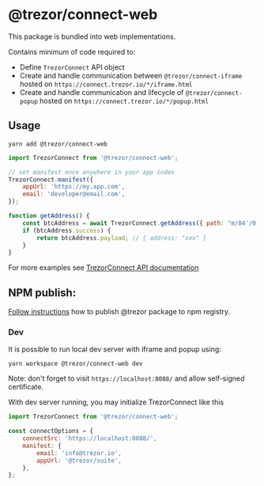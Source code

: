 # @trezor/connect-web

This package is bundled into web implementations.

Contains minimum of code required to:

-   Define `TrezorConnect` API object
-   Create and handle communication between `@trezor/connect-iframe` hosted on `https://connect.trezor.io/*/iframe.html`
-   Create and handle communication and lifecycle of `@trezor/connect-popup` hosted on `https://connect.trezor.io/*/popup.html`

## Usage

```
yarn add @trezor/connect-web
```

```javascript
import TrezorConnect from '@trezor/connect-web';

// set manifest once anywhere in your app index
TrezorConnect.manifest({
    appUrl: 'https://my.app.com',
    email: 'developer@email.com',
});

function getAddress() {
    const btcAddress = await TrezorConnect.getAddress({ path: "m/84'/0'/'0'/0/0", coin: 'btc' });
    if (btcAddress.success) {
        return btcAddress.payload; // { address: "xxx" }
    }
}
```

For more examples see [TrezorConnect API documentation](../../packages/connect/docs/api.md)

## NPM publish:

[Follow instructions](../../docs/releases/npm-packages.md) how to publish @trezor package to npm registry.

### Dev

It is possible to run local dev server with iframe and popup using:

`yarn workspace @trezor/connect-web dev`

Note: don't forget to visit `https://localhost:8088/` and allow self-signed certificate.

With dev server running, you may initialize TrezorConnect like this

```js
import TrezorConnect from '@trezor/connect-web';

const connectOptions = {
    connectSrc: 'https://localhost:8088/',
    manifest: {
        email: 'info@trezor.io',
        appUrl: '@trezor/suite',
    },
};
```
